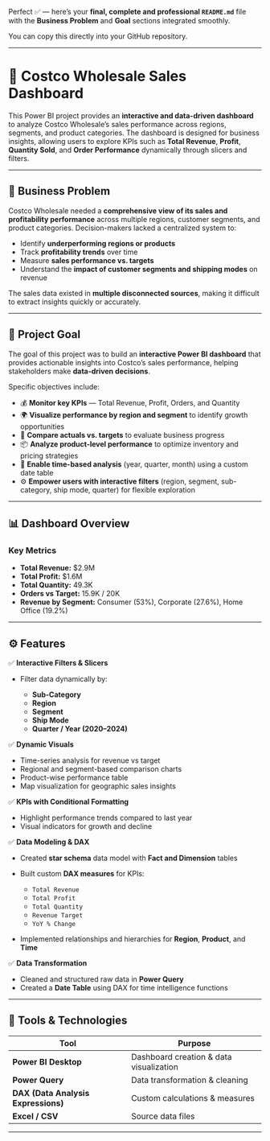 Perfect ✅ — here’s your **final, complete and professional `README.md`** file with the **Business Problem** and **Goal** sections integrated smoothly.

You can copy this directly into your GitHub repository.

---

# 🏪 Costco Wholesale Sales Dashboard

This Power BI project provides an **interactive and data-driven dashboard** to analyze Costco Wholesale’s sales performance across regions, segments, and product categories. The dashboard is designed for business insights, allowing users to explore KPIs such as **Total Revenue**, **Profit**, **Quantity Sold**, and **Order Performance** dynamically through slicers and filters.

---

## 🧩 Business Problem

Costco Wholesale needed a **comprehensive view of its sales and profitability performance** across multiple regions, customer segments, and product categories.
Decision-makers lacked a centralized system to:

* Identify **underperforming regions or products**
* Track **profitability trends** over time
* Measure **sales performance vs. targets**
* Understand the **impact of customer segments and shipping modes** on revenue

The sales data existed in **multiple disconnected sources**, making it difficult to extract insights quickly or accurately.

---

## 🎯 Project Goal

The goal of this project was to build an **interactive Power BI dashboard** that provides actionable insights into Costco’s sales performance, helping stakeholders make **data-driven decisions**.

Specific objectives include:

* 💰 **Monitor key KPIs** — Total Revenue, Profit, Orders, and Quantity
* 🌍 **Visualize performance by region and segment** to identify growth opportunities
* 🧮 **Compare actuals vs. targets** to evaluate business progress
* 📦 **Analyze product-level performance** to optimize inventory and pricing strategies
* 📅 **Enable time-based analysis** (year, quarter, month) using a custom date table
* ⚙️ **Empower users with interactive filters** (region, segment, sub-category, ship mode, quarter) for flexible exploration

---

## 📊 Dashboard Overview

### **Key Metrics**

* **Total Revenue:** $2.9M
* **Total Profit:** $1.6M
* **Total Quantity:** 49.3K
* **Orders vs Target:** 15.9K / 20K
* **Revenue by Segment:** Consumer (53%), Corporate (27.6%), Home Office (19.2%)

---

## ⚙️ Features

✅ **Interactive Filters & Slicers**

* Filter data dynamically by:

  * **Sub-Category**
  * **Region**
  * **Segment**
  * **Ship Mode**
  * **Quarter / Year (2020–2024)**

✅ **Dynamic Visuals**

* Time-series analysis for revenue vs target
* Regional and segment-based comparison charts
* Product-wise performance table
* Map visualization for geographic sales insights

✅ **KPIs with Conditional Formatting**

* Highlight performance trends compared to last year
* Visual indicators for growth and decline

✅ **Data Modeling & DAX**

* Created **star schema** data model with **Fact and Dimension** tables
* Built custom **DAX measures** for KPIs:

  * `Total Revenue`
  * `Total Profit`
  * `Total Quantity`
  * `Revenue Target`
  * `YoY % Change`
* Implemented relationships and hierarchies for **Region**, **Product**, and **Time**

✅ **Data Transformation**

* Cleaned and structured raw data in **Power Query**
* Created a **Date Table** using DAX for time intelligence functions

---

## 🧠 Tools & Technologies

| Tool                                | Purpose                                 |
| ----------------------------------- | --------------------------------------- |
| **Power BI Desktop**                | Dashboard creation & data visualization |
| **Power Query**                     | Data transformation & cleaning          |
| **DAX (Data Analysis Expressions)** | Custom calculations & measures          |
| **Excel / CSV**                     | Source data files                       |
                        

---



